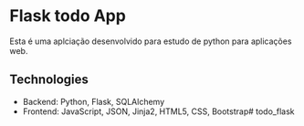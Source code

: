 
# Flask todo App
Esta é uma aplciação desenvolvido para estudo de python para aplicações web.


## Technologies
* Backend: Python, Flask, SQLAlchemy
* Frontend: JavaScript, JSON, Jinja2, HTML5, CSS, Bootstrap# todo_flask
